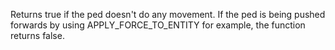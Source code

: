 Returns true if the ped doesn't do any movement. If the ped is being pushed forwards by using APPLY_FORCE_TO_ENTITY for example, the function returns false.